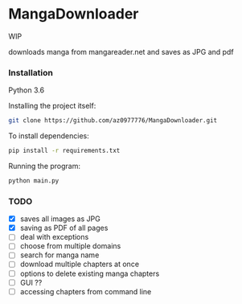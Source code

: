 MangaDownloader
======

WIP

downloads manga from mangareader.net and saves as JPG and pdf

### Installation
Python 3.6

Installing the project itself:
```sh
git clone https://github.com/az0977776/MangaDownloader.git
```

To install dependencies:
```sh
pip install -r requirements.txt
```

Running the program:
```sh
python main.py
```

### TODO

- [x] saves all images as JPG
- [x] saving as PDF of all pages
- [ ] deal with exceptions
- [ ] choose from multiple domains
- [ ] search for manga name
- [ ] download multiple chapters at once
- [ ] options to delete existing manga chapters
- [ ] GUI ??
- [ ] accessing chapters from command line
